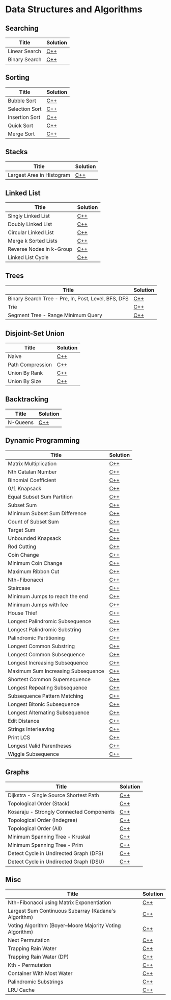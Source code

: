 # Data Structures and Algorithms

## Searching

| Title | Solution | 
| ----- | -------- |
| Linear Search | [C++](./search/linear.cpp) |
| Binary Search | [C++](./search/binary.cpp) |

## Sorting

| Title | Solution |
| ----- | -------- |
| Bubble Sort | [C++](./sort/bubble.cpp) |
| Selection Sort | [C++](./sort/selection.cpp) |
| Insertion Sort | [C++](./sort/insertion.cpp) |
| Quick Sort | [C++](./sort/quick.cpp) |
| Merge Sort | [C++](./sort/merge.cpp) |

## Stacks

| Title | Solution |
| ----- | -------- |
| Largest Area in Histogram | [C++](./stacks/largest_area_in_histogram.cpp) |

## Linked List

| Title | Solution |
| ----- | -------- |
| Singly Linked List | [C++](./linkedlist/singly.cpp) |
| Doubly Linked List | [C++](./linkedlist/doubly.cpp) |
| Circular Linked List | [C++](./linkedlist/circular.cpp) |
| Merge k Sorted Lists | [C++](./linkedlist/merge_k_sorted_list.cpp) |
| Reverse Nodes in k-Group | [C++](./linkedlist/reverse_nodes_in_k_group.cpp) |
| Linked List Cycle | [C++](./linkedlist/linked_list_cycle.cpp) |

## Trees

| Title | Solution |
| ----- | -------- |
| Binary Search Tree - Pre, In, Post, Level, BFS, DFS | [C++](./trees/bst.cpp) |
| Trie | [C++](./trees/trie.cpp) |
| Segment Tree - Range Minimum Query | [C++](./trees/segment_tree_rmq.cpp) |

## Disjoint-Set Union

| Title | Solution |
| ----- | -------- |
| Naive | [C++](./dsu/naive_dsu.cpp) |
| Path Compression | [C++](./dsu/path_compression.cpp) |
| Union By Rank | [C++](./dsu/union_by_rank.cpp) |
| Union By Size | [C++](./dsu/union_by_size.cpp) |

## Backtracking

| Title | Solution |
| ----- | -------- |
| N-Queens | [C++](./backtracking/n_queens.cpp) |

## Dynamic Programming

| Title | Solution |
| ----- | -------- |
| Matrix Multiplication | [C++](./dp/matrix_multiplication.cpp) |
| Nth Catalan Number | [C++](./dp/nth-catalan.cpp) |
| Binomial Coefficient | [C++](./dp/binomial_coefficient.cpp) |
| 0/1 Knapsack | [C++](./dp/01_knapsack.cpp) |
| Equal Subset Sum Partition | [C++](./dp/equal_subset_sum_partition.cpp) |
| Subset Sum | [C++](./dp/subset_sum.cpp) |
| Minimum Subset Sum Difference | [C++](./dp/min_subset_sum_difference.cpp) |
| Count of Subset Sum | [C++](./dp/count_subset_sum.cpp) |
| Target Sum | [C++](./dp/target_sum.cpp) |
| Unbounded Knapsack | [C++](./dp/unbounded_knapsack.cpp) |
| Rod Cutting | [C++](./dp/rod_cutting.cpp) |
| Coin Change | [C++](./dp/coin_change.cpp) |
| Minimum Coin Change | [C++](./dp/min_coin_change.cpp) |
| Maximum Ribbon Cut | [C++](./dp/max_ribbon_cut.cpp) |
| Nth-Fibonacci | [C++](./dp/nth-fibonacci.cpp) |
| Staircase | [C++](./dp/staircase.cpp) |
| Minimum Jumps to reach the end | [C++](./dp/min_jumps.cpp) |
| Minimum Jumps with fee | [C++](./dp/min_jumps_with_fee.cpp) |
| House Thief | [C++](./dp/house_thief.cpp) |
| Longest Palindromic Subsequence | [C++](./dp/longest_palindromic_subsequence.cpp) |
| Longest Palindromic Substring | [C++](./dp/longest_palindromic_substring.cpp) |
| Palindromic Partitioning | [C++](./dp/palindromic_partitioning.cpp) |
| Longest Common Substring | [C++](./dp/longest_common_substring.cpp) |
| Longest Common Subsequence | [C++](./dp/longest_common_subsequence.cpp) |
| Longest Increasing Subsequence | [C++](./dp/longest_increasing_subsequence.cpp) |
| Maximum Sum Increasing Subsequence | [C++](./dp/max_sum_lis.cpp) |
| Shortest Common Supersequence | [C++](./dp/shortest_common_supersequence.cpp) |
| Longest Repeating Subsequence | [C++](./dp/longest_repeating_subsequence.cpp) |
| Subsequence Pattern Matching | [C++](./dp/subsequence_pattern_matching.cpp) |
| Longest Bitonic Subsequence | [C++](./dp/longest_bitonic_subsequence.cpp) |
| Longest Alternating Subsequence | [C++](./dp/longest_alternating_subsequence.cpp) |
| Edit Distance | [C++](./dp/edit_distance.cpp) |
| Strings Interleaving | [C++](./dp/strings_interleaving.cpp) |
| Print LCS | [C++](./dp/print_lcs.cpp) |
| Longest Valid Parentheses | [C++](./dp/longest_valid_parentheses.cpp) |
| Wiggle Subsequence | [C++](./dp/wiggle_subsequence.cpp) |

## Graphs

| Title | Solution |
| ----- | -------- |
| Dijkstra - Single Source Shortest Path | [C++](./graphs/dijkstra.cpp) |
| Topological Order (Stack) | [C++](./graphs/topological_stack.cpp) |
| Kosaraju - Strongly Connected Components| [C++](./graphs/kosaraju.cpp) |
| Topological Order (Indegree) | [C++](./graphs/topological_indegree.cpp) |
| Topological Order (All) | [C++](./graphs/topological_all.cpp) |
| Minimum Spanning Tree - Kruskal | [C++](./graphs/kruskal.cpp) |
| Minimum Spanning Tree - Prim | [C++](./graphs/prim.cpp) |
| Detect Cycle in Undirected Graph (DFS) | [C++](./graphs/cycle_detection_dfs_undirected.cpp) |
| Detect Cycle in Undirected Graph (DSU) | [C++](./graphs/cycle_detection_dsu_undirected.cpp) |


## Misc

| Title | Solution |
| ----- | -------- |
| Nth-Fibonacci using Matrix Exponentiation | [C++](./misc/nth_fib_matrix_exponentiation.cpp) |
| Largest Sum Continuous Subarray (Kadane's Algorithm) | [C++](./misc/largest_sum_continuous_subarray.cpp) |
| Voting Algorithm (Boyer–Moore Majority Voting Algorithm) | [C++](./misc/voting_algorithm.cpp) |
| Next Permutation | [C++](./misc/next_permutation.cpp) |
| Trapping Rain Water | [C++](./misc/trapping_rain_water.cpp) |
| Trapping Rain Water (DP) | [C++](./misc/trapping_rain_water_dp.cpp) |
| Kth - Permutation | [C++](./misc/kth_permutation.cpp) |
| Container With Most Water | [C++](./misc/container_with_most_water.cpp) |
| Palindromic Substrings | [C++](./misc/palindromic_substrings.cpp) |
| LRU Cache | [C++](./misc/lru_cache.cpp) |